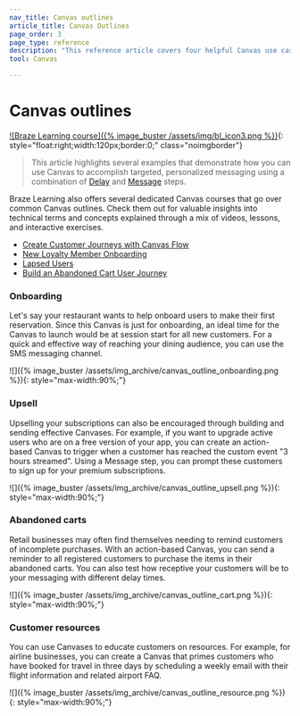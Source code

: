 ```yaml
---
nav_title: Canvas outlines
article_title: Canvas Outlines
page_order: 3
page_type: reference
description: "This reference article covers four helpful Canvas use cases."
tool: Canvas

---
```


# Canvas outlines

[![Braze Learning course]({% image_buster /assets/img/bl_icon3.png %})](https://learning.braze.com/page/courses){: style="float:right;width:120px;border:0;" class="noimgborder"}

> This article highlights several examples that demonstrate how you can use Canvas to accomplish targeted, personalized messaging using a combination of [Delay]({{site.baseurl}}/user_guide/engagement_tools/canvas/canvas_components/delay_step/) and [Message]({{site.baseurl}}/user_guide/engagement_tools/canvas/canvas_components/message_step/) steps.

Braze Learning also offers several dedicated Canvas courses that go over common Canvas outlines. Check them out for valuable insights into technical terms and concepts explained through a mix of videos, lessons, and interactive exercises.

- [Create Customer Journeys with Canvas Flow](https://learning.braze.com/create-customer-journeys-with-canvas-flow)
- [New Loyalty Member Onboarding](https://learning.braze.com/new-loyalty-member-onboarding)
- [Lapsed Users](https://learning.braze.com/lapsing-users)
- [Build an Abandoned Cart User Journey](https://learning.braze.com/build-an-abandoned-cart-user-journey)

### Onboarding

Let's say your restaurant wants to help onboard users to make their first reservation. Since this Canvas is just for onboarding, an ideal time for the Canvas to launch would be at session start for all new customers. For a quick and effective way of reaching your dining audience, you can use the SMS messaging channel.

![]({% image_buster /assets/img_archive/canvas_outline_onboarding.png %}){: style="max-width:90%;"}

### Upsell

Upselling your subscriptions can also be encouraged through building and sending effective Canvases. For example, if you want to upgrade active users who are on a free version of your app, you can create an action-based Canvas to trigger when a customer has reached the custom event "3 hours streamed". Using a Message step, you can prompt these customers to sign up for your premium subscriptions.

![]({% image_buster /assets/img_archive/canvas_outline_upsell.png %}){: style="max-width:90%;"}

### Abandoned carts

Retail businesses may often find themselves needing to remind customers of incomplete purchases. With an action-based Canvas, you can send a reminder to all registered customers to purchase the items in their abandoned carts. You can also test how receptive your customers will be to your messaging with different delay times.

![]({% image_buster /assets/img_archive/canvas_outline_cart.png %}){: style="max-width:90%;"}

### Customer resources

You can use Canvases to educate customers on resources. For example, for airline businesses, you can create a Canvas that primes customers who have booked for travel in three days by scheduling a weekly email with their flight information and related airport FAQ.

![]({% image_buster /assets/img_archive/canvas_outline_resource.png %}){: style="max-width:90%;"}
